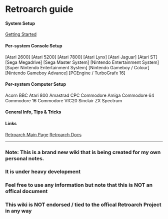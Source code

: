 # Retroarch guide

#### System Setup
[Getting Started](retroarch_getstart.md)

 
#### Per-system Console Setup
[Atari 2600]
[Atari 5200]
[Atari 7800]
[Atari Lynx]
[Atari Jaguar]
[Atari ST]
[Sega Megadrive]
[Sega Master System]
[Nintendo Entertainment System]
[Super Nintendo Entertainment System]
[Nintendo Gameboy / Colour]
[Nintendo Gameboy Advance]
[PCEngine / TurboGrafx 16]

#### Per-system Computer Setup
Acorn BBC
Atari 800
Amastrad CPC
Commodore Amiga
Commodore 64
Commodore 16
Commodore VIC20
Sinclair ZX Spectrum


#### General Info, Tips & Tricks




#### Links
[Retroarch Main Page](https://www.retroarch.com/)
[Retroarch Docs](https://docs.libretro.com/)
___
### Note: This is a brand new wiki that is being created for my own personal notes.
### It is under heavy development
### Feel free to use any information but note that this is NOT an offical document
### This wiki is NOT endorsed / tied to the offical Retroarch Project in any way